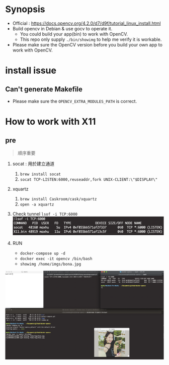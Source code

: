 # Synopsis

- Official : https://docs.opencv.org/4.2.0/d7/d9f/tutorial_linux_install.html
- Build opencv in Debian & use gocv to operate it.
	- You could build your app(bin) to work with OpenCV.
	- This repo only supply `./bin/showimg` to help me verify it is workable.
- Please make sure the OpenCV version before you build your own app to work with OpenCV.

# install issue
## Can't generate Makefile
- Please make sure the `OPENCV_EXTRA_MODULES_PATH` is correct.


# How to work with X11

## pre
> 順序重要

1. socat : 用於建立通道
    1. `brew install socat`
    2. `socat TCP-LISTEN:6000,reuseaddr,fork UNIX-CLIENT:\"$DISPLAY\"`
2. xquartz
    1. `brew install Caskroom/cask/xquartz`
    2. `open -a xquartz` 
3. Check tunnel `lsof -i TCP:6000`
    ![img](asserts/img.png)

4. RUN  
    - `docker-compose up -d`
    - `docker exec -it opencv /bin/bash`
    - `showimg /home/imgs/bona.jpg`

![final](./asserts/final.png)